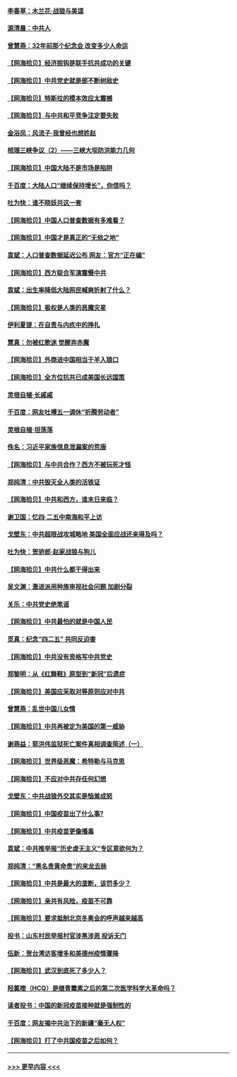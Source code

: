 #### [李春草：木兰花·战狼与美谍](../pages/nsc993/n12935995.md?t=05101601) 
#### [源清晨：中共人](../pages/nsc993/n12935589.md?t=05101601) 
#### [曾慧燕：32年前那个纪念会 改变多少人命运](../pages/nsc993/n12934233.md?t=05101601) 
#### [【网海拾贝】经济脱钩是联手抗共成功的关键](../pages/nsc993/n12934176.md?t=05101601) 
#### [【网海拾贝】中共党史就是部不断树敌史](../pages/nsc993/n12932844.md?t=05101601) 
#### [【网海拾贝】特斯拉的模本效应太震撼](../pages/nsc993/n12925626.md?t=05101601) 
#### [【网海拾贝】与中共和平竞争注定要失败](../pages/nsc993/n12923326.md?t=05101601) 
#### [金浴凤：风流子‧我曾经也想姓赵](../pages/nsc993/n12920911.md?t=05101601) 
#### [梳理三峡争议（2）——三峡大坝防洪能力几何](../pages/nsc993/n12920173.md?t=05101601) 
#### [【网海拾贝】中国大陆不是市场是陷阱](../pages/nsc993/n12920143.md?t=05101601) 
#### [千百度：大陆人口“继续保持增长”，你信吗？](../pages/nsc993/n12918946.md?t=05101601) 
#### [吐为快：谁不晓妖共这一套](../pages/nsc993/n12918941.md?t=05101601) 
#### [【网海拾贝】中国人口普查数据有多难看？](../pages/nsc993/n12917822.md?t=05101601) 
#### [【网海拾贝】中国才是真正的“无依之地”](../pages/nsc993/n12915845.md?t=05101601) 
#### [袁斌：人口普查数据延迟公布 网友：官方“正在编”](../pages/nsc993/n12915748.md?t=05101601) 
#### [【网海拾贝】西方联合军演震慑中共](../pages/nsc993/n12913466.md?t=05101601) 
#### [袁斌：出生率降低大陆网民喊爽折射了什么？](../pages/nsc993/n12913365.md?t=05101601) 
#### [【网海拾贝】极权是人类的恶魔灾星](../pages/nsc993/n12910697.md?t=05101601) 
#### [伊利夏提：在自责与内疚中的挣扎](../pages/nsc993/n12910493.md?t=05101601) 
#### [慧真：勿被红歌迷 觉醒弃赤魔](../pages/nsc993/n12910485.md?t=05101601) 
#### [【网海拾贝】外商进中国相当于羊入狼口](../pages/nsc993/n12908274.md?t=05101601) 
#### [【网海拾贝】全方位抗共已成美国长远国策](../pages/nsc993/n12906878.md?t=05101601) 
#### [灵根自植‧长戚戚](../pages/nsc993/n12905585.md?t=05101601) 
#### [千百度：网友吐槽五一调休“折腾劳动者”](../pages/nsc993/n12905934.md?t=05101601) 
#### [灵根自植‧坦荡荡](../pages/nsc993/n12905562.md?t=05101601) 
#### [佚名：习近平家族信息泄漏案的荒唐](../pages/nsc993/n12904705.md?t=05101601) 
#### [【网海拾贝】与中共合作？西方不被玩死才怪](../pages/nsc993/n12903873.md?t=05101601) 
#### [郑纯清：中共毁灭全人类的活铁证](../pages/nsc993/n12903785.md?t=05101601) 
#### [【网海拾贝】中共和西方，谁末日来临？](../pages/nsc993/n12903482.md?t=05101601) 
#### [谢卫国：忆四‧二五中南海和平上访](../pages/nsc993/n12902192.md?t=05101601) 
#### [戈壁东：中共超限战攻城略地 美国全面应战还来得及吗？](../pages/nsc993/n12902297.md?t=05101601) 
#### [吐为快：贺骄郎‧赵家战狼与狗儿](../pages/nsc993/n12902280.md?t=05101601) 
#### [【网海拾贝】中共什么都干得出来](../pages/nsc993/n12897500.md?t=05101601) 
#### [吴文渊：激进派用种族审视社会问题 加剧分裂](../pages/nsc993/n12893881.md?t=05101601) 
#### [关乐：中共党史绝笔谣](../pages/nsc993/n12897270.md?t=05101601) 
#### [【网海拾贝】中共最怕的就是中国人民](../pages/nsc993/n12894705.md?t=05101601) 
#### [觅真：纪念“四二五” 共同反迫害](../pages/nsc993/n12894553.md?t=05101601) 
#### [【网海拾贝】中共没有资格写中共党史](../pages/nsc993/n12892231.md?t=05101601) 
#### [郑黎明：从《红舞鞋》原型到“新冠”后遗症](../pages/nsc993/n12890469.md?t=05101601) 
#### [【网海拾贝】美国应采取对等原则应对中共](../pages/nsc993/n12889176.md?t=05101601) 
#### [曾慧燕：乱世中国儿女情](../pages/nsc993/n12887931.md?t=05101601) 
#### [【网海拾贝】中共再被定为美国的第一威胁](../pages/nsc993/n12887580.md?t=05101601) 
#### [谢燕益：郭洪伟监狱死亡案件真相调查简述（一）](../pages/nsc993/n12885648.md?t=05101601) 
#### [【网海拾贝】世界级恶魔：希特勒与马克思](../pages/nsc993/n12884062.md?t=05101601) 
#### [【网海拾贝】不应对中共存任何幻想](../pages/nsc993/n12881460.md?t=05101601) 
#### [戈壁东：中共战狼外交其实是恼羞成怒](../pages/nsc993/n12880392.md?t=05101601) 
#### [【网海拾贝】中国疫苗出了什么事?](../pages/nsc993/n12879124.md?t=05101601) 
#### [【网海拾贝】中共疫苗更像播毒](../pages/nsc993/n12876631.md?t=05101601) 
#### [袁斌：中共推举报“历史虚无主义”专区意欲何为？](../pages/nsc993/n12876530.md?t=05101601) 
#### [郑纯清：“黑名贵黄命贵”的来龙去脉](../pages/nsc993/n12875589.md?t=05101601) 
#### [【网海拾贝】中共是最大的垄断，该罚多少？](../pages/nsc993/n12874006.md?t=05101601) 
#### [【网海拾贝】亲共有风险，疫苗不可靠](../pages/nsc993/n12872224.md?t=05101601) 
#### [【网海拾贝】要求抵制北京冬奥会的呼声越来越高](../pages/nsc993/n12868962.md?t=05101601) 
#### [投书：山东村民举报村官涉黑涉恶 投诉无门](../pages/nsc993/n12869726.md?t=05101601) 
#### [伍新：贺台湾访客增多和美德州疫情骤降](../pages/nsc993/n12865651.md?t=05101601) 
#### [【网海拾贝】武汉到底死了多少人？](../pages/nsc993/n12863707.md?t=05101601) 
#### [羟氯喹（HCQ）是继青霉素之后的第二次医学科学大革命吗？](../pages/nsc993/n12638564.md?t=05101601) 
#### [读者投书：中国的新冠疫苗接种就是强制性的](../pages/nsc993/n12859932.md?t=05101601) 
#### [千百度：网友揭中共治下的新疆“毫无人权”](../pages/nsc993/n12858385.md?t=05101601) 
#### [【网海拾贝】打了中共国疫苗之后如何？](../pages/nsc993/n12857866.md?t=05101601) 

----
#### [ >>> 更早内容 <<< ](../indexes/nsc993-earlier.md)
